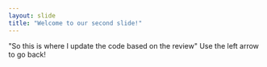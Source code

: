 ```yaml
---
layout: slide
title: "Welcome to our second slide!"
---
```

"So this is where I update the code based on the review"
Use the left arrow to go back!
